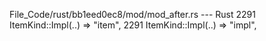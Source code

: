 File_Code/rust/bb1eed0ec8/mod/mod_after.rs --- Rust
2291             ItemKind::Impl(..) => "item",                                                                                                               2291             ItemKind::Impl(..) => "impl",


